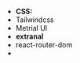 


<ul>
  <li><b>CSS:</b>
    <li>Tailwindcss</li>
    <li>Metrial UI</li>
  </li>
  <li><b>extranal</b>
    <li>react-router-dom</li>
    <li> </li>
  </li>

</ul> 